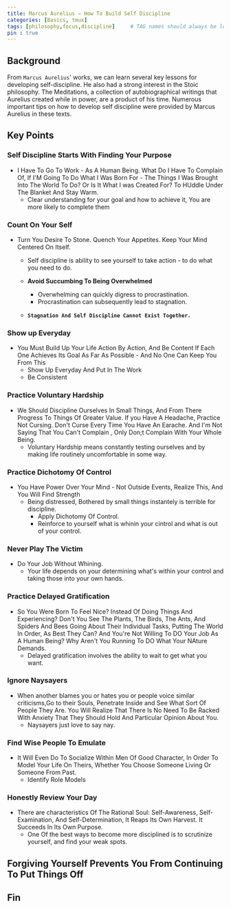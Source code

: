 ```yaml
---
title: Marcus Aurelius – How To Build Self Discipline
categories: [Basics, tmux]
tags: [philosophy,focus,discipline]     # TAG names should always be lowercase
pin : true
---
```


## Background
From `Marcus Aurelius`' works, we can learn several key lessons for developing self-discipline. He also had a strong interest in the Stoic philosophy. The Meditations, a collection of autobiographical writings that Aurelius created while in power, are a product of his time. Numerous important tips on how to develop self discipline were provided by Marcus Aurelius in these texts.

## Key Points
### Self Discipline Starts With Finding Your Purpose
+ I Have To Go To Work - As A Human Being. What Do I Have To Complain Of, If I'M Going To Do What I Was Born For - The Things I Was Brought Into The World To Do? Or Is It What I was Created For? To HUddle Under The Blanket And Stay Warm.
  + Clear understanding for your goal and how to achieve it, You are more likely to complete them

### Count On Your Self
+ Turn You Desire To Stone. Quench Your Appetites. Keep Your Mind Centered On Itself.
  + Self discipline is ability to see yourself to take action - to do what you need to do.
  + **Avoid Succumbing To Being Overwhelmed**
    + Overwhelming can quickly digress to procrastination.
    + Procrastination can subsequently lead to stagnation.


  + **`Stagnation And Self Discipline Cannot Exist Together.`**

### Show up Everyday
+ You Must Build Up Your Life Action By Action, And Be Content If Each One Achieves Its Goal As Far As Possible - And No One Can Keep You From This
  + Show Up Everyday And Put In The Work 
  + Be Consistent

### Practice Voluntary Hardship
+ We Should Discipline Ourselves In Small Things, And From There Progress To Things Of Greater Value. If you Have A Headache, Practice Not Cursing. Don't Curse Every Time You Have An Earache. And I'm Not Saying That You Can't Complain , Only Don;t Complain With Your Whole Being.
  + Voluntary Hardship means constantly testing ourselves and by making life routinely uncomfortable in some way.

### Practice Dichotomy Of Control
+ You Have Power Over Your Mind - Not Outside Events, Realize This, And You Will Find Strength
  + Being distressed, Bothered by small things instantely is terrible for discipline.
    + Apply Dichotomy Of Control.
    + Reinforce to yourself what is whinin your cintrol and what is out of your control.

### Never Play The Victim
+ Do Your Job Without Whining.
  + Your life depends on your determining what's within your control and taking those into your own hands.

### Practice Delayed Gratification 
+ So You Were Born To Feel Nice? Instead Of Doing Things And Experiencing? Don't You See The Plants, The Birds, The Ants, And Spiders And Bees Going About Their Individual Tasks, Putting The World In Order, As Best They Can? And You're Not Willing To DO Your Job As A Human Being? Why Aren't You Running To DO What Your NAture Demands.
  + Delayed gratification involves the ability to wait to get what you want.

### Ignore Naysayers
+ When another blames you or hates you or people voice similar criticisms,Go to their Souls, Penetrate Inside and See What Sort Of People They Are. You Will Realize That There Is No Need To Be Racked With Anxiety That They Should Hold And Particular Opinion About You.
  + Naysayers just love to say nay.

### Find Wise People To Emulate
+ It Will Even Do To Socialize Within Men Of Good Character, In Order To Model Your Life On Theirs, Whether You Choose Someone Living Or Someone From Past.
  + Identify Role Models

### Honestly Review Your Day
+ There are characteristics Of The Rational Soul: Self-Awareness, Self-Examination, And Self-Determination, It Reaps Its Own Harvest. It Succeeds In Its Own Purpose.
  + One Of the best ways to become more disciplined is to scrutinize yourself, and find your weak spots.

## Forgiving Yourself Prevents You From Continuing To Put Things Off

## Fin
